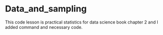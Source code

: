 # Data_and_sampling
This code lesson is practical statistics for data science book chapter 2 and I added command and necessary code.
